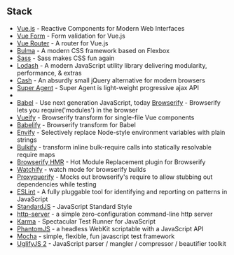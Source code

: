 ## Stack

* [Vue.js](vuejs.org/api/) - Reactive Components for Modern Web Interfaces
* [Vue Form](https://github.com/fergaldoyle/vue-form) - Form validation for Vue.js
* [Vue Router](http://router.vuejs.org/en/index.html) - A router for Vue.js
* [Bulma](http://bulma.io/documentation/elements/box/) - A modern CSS framework based on Flexbox
* [Sass](http://sass-lang.com/documentation/file.SASS_REFERENCE.html) - Sass makes CSS fun again
* [Lodash](https://lodash.com/docs) - A modern JavaScript utility library delivering modularity, performance, & extras
* [Cash](https://github.com/kenwheeler/cash) - An absurdly small jQuery alternative for modern browsers
* [Super Agent](https://visionmedia.github.io/superagent/) - Super Agent is light-weight progressive ajax API
*
* [Babel](https://babeljs.io/) - Use next generation JavaScript, today [Browserify](https://github.com/substack/node-browserify#usage) - Browserify lets you require('modules') in the browser
* [Vueify](https://github.com/vuejs/vueify) - Browserify transform for single-file Vue components
* [Babelify](https://github.com/babel/babelify) - Browserify transform for Babel
* [Envify](https://github.com/hughsk/envify) - Selectively replace Node-style environment variables with plain strings
* [Bulkify](https://github.com/substack/bulkify) - transform inline bulk-require calls into statically resolvable require maps
* [Browserify HMR](https://github.com/AgentME/browserify-hmr) - Hot Module Replacement plugin for Browserify
* [Watchify](https://github.com/substack/watchify) - watch mode for browserify builds
* [Proxyquerify](https://github.com/thlorenz/proxyquireify) - Mocks out browserify's require to allow stubbing out dependencies while testing
* [ESLint](https://github.com/eslint/eslint) - A fully pluggable tool for identifying and reporting on patterns in JavaScript
* [StandardJS](http://standardjs.com/rules.html) - JavaScript Standard Style
* [http-server](https://github.com/indexzero/http-server) - a simple zero-configuration command-line http server
* [Karma](https://karma-runner.github.io/0.13/index.html) - Spectacular Test Runner for JavaScript
* [PhantomJS](http://phantomjs.org/documentation/) - a headless WebKit scriptable with a JavaScript API
* [Mocha](https://mochajs.org/) - simple, flexible, fun javascript test framework
* [UglifyJS 2](https://github.com/mishoo/UglifyJS2) - JavaScript parser / mangler / compressor / beautifier toolkit
